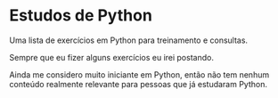 # Estudos de Python
 
Uma lista de exercícios em Python para treinamento e consultas.
 
Sempre que eu fizer alguns exercícios eu irei postando.

Ainda me considero muito iniciante em Python, então não tem nenhum conteúdo realmente relevante para pessoas que já estudaram Python. 

